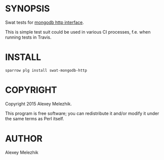 # SYNOPSIS

Swat tests for [mongodb http interface](https://docs.mongodb.org/ecosystem/tools/http-interfaces/). 

This is simple test suit could be used in various CI processes, f.e. when running tests in Travis.

# INSTALL

    sparrow plg install swat-mongodb-http

# COPYRIGHT

Copyright 2015 Alexey Melezhik.

This program is free software; you can redistribute it and/or modify it under the same terms as Perl itself.

# AUTHOR

Alexey Melezhik
